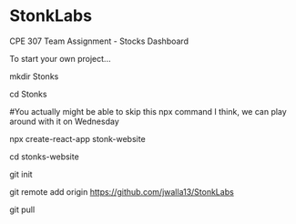 # StonkLabs
CPE 307 Team Assignment - Stocks Dashboard

To start your own project...

mkdir Stonks

cd Stonks

#You actually might be able to skip this npx command I think, we can play around with it on Wednesday

npx create-react-app stonk-website

cd stonks-website

git init

git remote add origin https://github.com/jwalla13/StonkLabs

git pull
